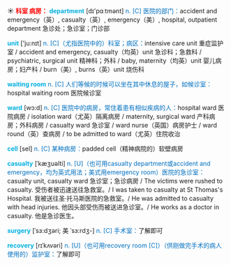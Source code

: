 ☀ <font color="red">**科室 病房：**</font>
<font color="sky blue">**department**</font> [dɪ'pɑːtmənt] 
<font color="#0070c0">n. [C] 医院的部门：</font>accident and emergency（英）, casualty（英）, emergency（美）, hospital, outpatient department 急诊处；急诊室；门诊部

<font color="sky blue">**unit**</font> ['ju:nɪt] 
<font color="#0070c0">n. [C]（尤指医院中的）科室；病区：</font>intensive care unit 重症监护室 / accident and emergency, casualty（均英）unit 急诊科；急救科 / psychiatric, surgical unit 精神科；外科 / baby, maternity（均英）unit 婴儿病房；妇产科 / burn（美）, burns（英）unit 烧伤科

<font color="sky blue">**waiting room**</font> 
<font color="#0070c0">n. [C] 人们等候的时候可以坐在其中休息的屋子，如候诊室：</font>hospital waiting room 医院候诊室

<font color="sky blue">**ward**</font> [wɔ:d] 
<font color="#0070c0">n. [C] 医院中的病房，常住着患有相似疾病的人：</font>hospital ward 医院病房 / isolation ward（尤英）隔离病房 / maternity, surgical ward 产科病房；外科病房 / casualty ward 急诊室 / ward nurse（英国）病房护士 / ward round（英）查病房 / to be admitted to ward（尤英）住院收治

<font color="sky blue">**cell**</font> [sel] 
<font color="#0070c0">n. [C] 某种病房：</font>padded cell（精神病院的）软壁病房
           
<font color="sky blue">**casualty**</font> [ˈkæʒuəlti]
<font color="#0070c0">n. [U]（也可用casualty department或accident and emergency，均为英式用法；美式用emergency room）医院的急诊室：</font>casualty unit, casualty ward 急诊室；急诊病房 / The victims were rushed to casualty. 受伤者被迅速送往急救室。/ I was taken to casualty at St Thomas's Hospital. 我被送往圣·托马斯医院的急救室。/ He was admitted to casualty with head injuries. 他因头部受伤而被送进急诊室。/ He works as a doctor in casualty. 他是急诊医生。

<font color="sky blue">**surgery**</font> [ˈsɜ:dʒəri; 美 ˈsɜ:rdʒ-]
<font color="#0070c0">n. [C] 手术室：</font>了解即可    
           
<font color="sky blue">**recovery**</font> [rɪˈkʌvəri]
<font color="#0070c0">n. [U]（也可用recovery room [C]）（供刚做完手术的病人使用的）监护室：</font>了解即可
